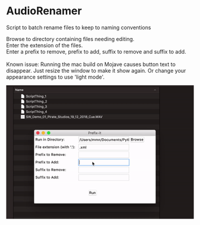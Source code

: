 # AudioRenamer
Script to batch rename files to keep to naming conventions<br/>

Browse to directory containing files needing editing.<br/>
Enter the extension of the files.<br/>
Enter a prefix to remove, prefix to add, suffix to remove and suffix to add.<br/>
<br/>
Known issue: Running the mac build on Mojave causes button text to disappear. Just resize the window to make it show again. Or change your appearance settings to use 'light mode'.

![](PrefixDemo.gif)
